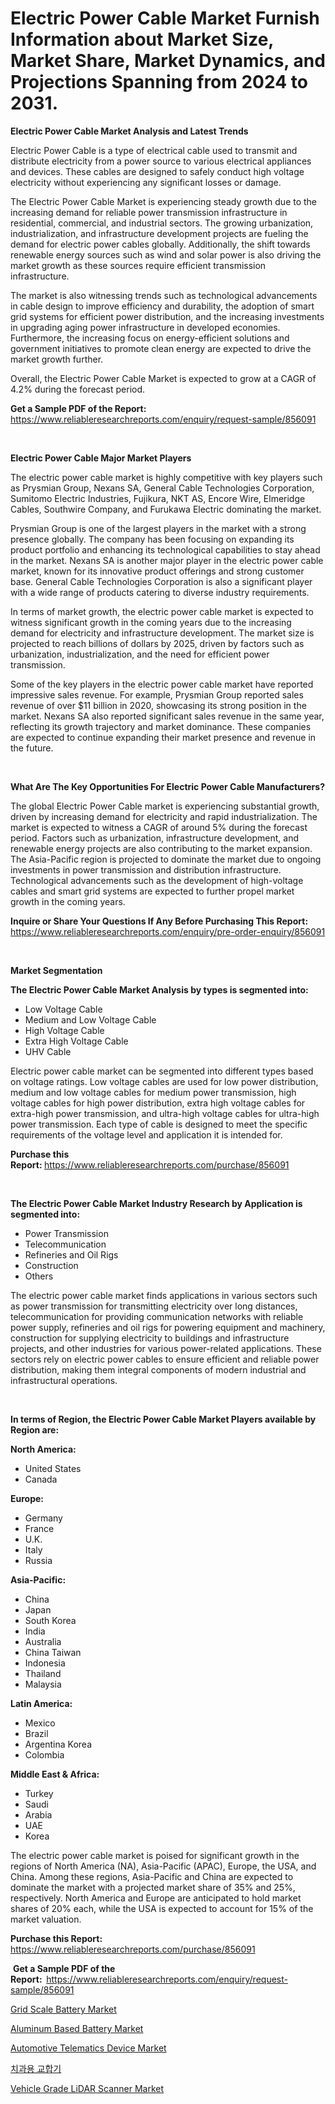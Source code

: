 <p><h1>Electric Power Cable Market Furnish Information about Market Size, Market Share, Market Dynamics, and Projections Spanning from 2024 to 2031.</h1></p><p><strong>Electric Power Cable Market Analysis and Latest Trends</strong></p>
<p><p>Electric Power Cable is a type of electrical cable used to transmit and distribute electricity from a power source to various electrical appliances and devices. These cables are designed to safely conduct high voltage electricity without experiencing any significant losses or damage.</p><p>The Electric Power Cable Market is experiencing steady growth due to the increasing demand for reliable power transmission infrastructure in residential, commercial, and industrial sectors. The growing urbanization, industrialization, and infrastructure development projects are fueling the demand for electric power cables globally. Additionally, the shift towards renewable energy sources such as wind and solar power is also driving the market growth as these sources require efficient transmission infrastructure.</p><p>The market is also witnessing trends such as technological advancements in cable design to improve efficiency and durability, the adoption of smart grid systems for efficient power distribution, and the increasing investments in upgrading aging power infrastructure in developed economies. Furthermore, the increasing focus on energy-efficient solutions and government initiatives to promote clean energy are expected to drive the market growth further.</p><p>Overall, the Electric Power Cable Market is expected to grow at a CAGR of 4.2% during the forecast period.</p></p>
<p><strong>Get a Sample PDF of the Report:&nbsp;</strong> <a href="https://www.reliableresearchreports.com/enquiry/request-sample/856091">https://www.reliableresearchreports.com/enquiry/request-sample/856091</a></p>
<p>&nbsp;</p>
<p><strong>Electric Power Cable Major Market Players</strong></p>
<p><p>The electric power cable market is highly competitive with key players such as Prysmian Group, Nexans SA, General Cable Technologies Corporation, Sumitomo Electric Industries, Fujikura, NKT AS, Encore Wire, Elmeridge Cables, Southwire Company, and Furukawa Electric dominating the market. </p><p>Prysmian Group is one of the largest players in the market with a strong presence globally. The company has been focusing on expanding its product portfolio and enhancing its technological capabilities to stay ahead in the market. Nexans SA is another major player in the electric power cable market, known for its innovative product offerings and strong customer base. General Cable Technologies Corporation is also a significant player with a wide range of products catering to diverse industry requirements.</p><p>In terms of market growth, the electric power cable market is expected to witness significant growth in the coming years due to the increasing demand for electricity and infrastructure development. The market size is projected to reach billions of dollars by 2025, driven by factors such as urbanization, industrialization, and the need for efficient power transmission.</p><p>Some of the key players in the electric power cable market have reported impressive sales revenue. For example, Prysmian Group reported sales revenue of over $11 billion in 2020, showcasing its strong position in the market. Nexans SA also reported significant sales revenue in the same year, reflecting its growth trajectory and market dominance. These companies are expected to continue expanding their market presence and revenue in the future.</p></p>
<p>&nbsp;</p>
<p><strong>What Are The Key Opportunities For Electric Power Cable Manufacturers?</strong></p>
<p><p>The global Electric Power Cable market is experiencing substantial growth, driven by increasing demand for electricity and rapid industrialization. The market is expected to witness a CAGR of around 5% during the forecast period. Factors such as urbanization, infrastructure development, and renewable energy projects are also contributing to the market expansion. The Asia-Pacific region is projected to dominate the market due to ongoing investments in power transmission and distribution infrastructure. Technological advancements such as the development of high-voltage cables and smart grid systems are expected to further propel market growth in the coming years.</p></p>
<p><strong>Inquire or Share Your Questions If Any Before Purchasing This Report:</strong> <a href="https://www.reliableresearchreports.com/enquiry/pre-order-enquiry/856091">https://www.reliableresearchreports.com/enquiry/pre-order-enquiry/856091</a></p>
<p>&nbsp;</p>
<p><strong>Market Segmentation</strong></p>
<p><strong>The Electric Power Cable Market Analysis by types is segmented into:</strong></p>
<p><ul><li>Low Voltage Cable</li><li>Medium and Low Voltage Cable</li><li>High Voltage Cable</li><li>Extra High Voltage Cable</li><li>UHV Cable</li></ul></p>
<p><p>Electric power cable market can be segmented into different types based on voltage ratings. Low voltage cables are used for low power distribution, medium and low voltage cables for medium power transmission, high voltage cables for high power distribution, extra high voltage cables for extra-high power transmission, and ultra-high voltage cables for ultra-high power transmission. Each type of cable is designed to meet the specific requirements of the voltage level and application it is intended for.</p></p>
<p><strong>Purchase this Report:&nbsp;</strong><a href="https://www.reliableresearchreports.com/purchase/856091">https://www.reliableresearchreports.com/purchase/856091</a></p>
<p>&nbsp;</p>
<p><strong>The Electric Power Cable Market Industry Research by Application is segmented into:</strong></p>
<p><ul><li>Power Transmission</li><li>Telecommunication</li><li>Refineries and Oil Rigs</li><li>Construction</li><li>Others</li></ul></p>
<p><p>The electric power cable market finds applications in various sectors such as power transmission for transmitting electricity over long distances, telecommunication for providing communication networks with reliable power supply, refineries and oil rigs for powering equipment and machinery, construction for supplying electricity to buildings and infrastructure projects, and other industries for various power-related applications. These sectors rely on electric power cables to ensure efficient and reliable power distribution, making them integral components of modern industrial and infrastructural operations.</p></p>
<p>&nbsp;</p>
<p><strong>In terms of Region, the Electric Power Cable Market Players available by Region are:</strong></p>
<p>
    <p> <strong> North America: </strong>
        <ul>
            <li>United States</li>
            <li>Canada</li>
        </ul>
        </p> 
    <p> <strong> Europe: </strong>
        <ul>
            <li>Germany</li>
            <li>France</li>
            <li>U.K.</li>
            <li>Italy</li>
            <li>Russia</li>
        </ul>
        </p> 
    <p> <strong> Asia-Pacific: </strong>
        <ul>
            <li>China</li>
            <li>Japan</li>
            <li>South Korea</li>
            <li>India</li>
            <li>Australia</li>
            <li>China Taiwan</li>
            <li>Indonesia</li>
            <li>Thailand</li>
            <li>Malaysia</li>
        </ul>
        </p> 
    <p> <strong> Latin America: </strong>
        <ul>
            <li>Mexico</li>
            <li>Brazil</li>
            <li>Argentina Korea</li>
            <li>Colombia</li>
        </ul>
        </p> 
    <p> <strong> Middle East & Africa: </strong>
        <ul>
            <li>Turkey</li>
            <li>Saudi</li>
            <li>Arabia</li>
            <li>UAE</li>
            <li>Korea</li>
        </ul>
    </p>
    </p>
<p><p>The electric power cable market is poised for significant growth in the regions of North America (NA), Asia-Pacific (APAC), Europe, the USA, and China. Among these regions, Asia-Pacific and China are expected to dominate the market with a projected market share of 35% and 25%, respectively. North America and Europe are anticipated to hold market shares of 20% each, while the USA is expected to account for 15% of the market valuation.</p></p>
<p><strong>Purchase this Report: </strong><a href="https://www.reliableresearchreports.com/purchase/856091">https://www.reliableresearchreports.com/purchase/856091</a></p>
<p>&nbsp;<strong>Get a Sample PDF of the Report:&nbsp;&nbsp;</strong><a href="https://www.reliableresearchreports.com/enquiry/request-sample/856091">https://www.reliableresearchreports.com/enquiry/request-sample/856091</a></p>
<p><strong></strong></p>
<p><p><a href="https://github.com/pjcfca/Market-Research-Report-List-2/blob/main/grid-scale-battery-market.md">Grid Scale Battery Market</a></p><p><a href="https://github.com/wusalecollins540tpqoz/Market-Research-Report-List-1/blob/main/aluminum-based-battery-market.md">Aluminum Based Battery Market</a></p><p><a href="https://issuu.com/reportprime-2/docs/automotive-telematics-device-market-size-2030.pptx">Automotive Telematics Device Market</a></p><p><a href="https://github.com/royErdmtyan906778/Market-Research-Report-List-1/blob/main/529133714804.md">치과용 교합기</a></p><p><a href="https://issuu.com/reportprime-2/docs/vehicle-grade-lidar-scanner-market-size-2030.pptx">Vehicle Grade LiDAR Scanner Market</a></p></p>